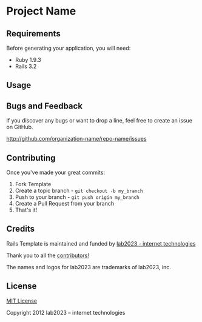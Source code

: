 # Project Name

## Requirements

Before generating your application, you will need:

* Ruby 1.9.3
* Rails 3.2

## Usage

## Bugs and  Feedback

If you discover any bugs or want to drop a line, feel free to create an issue on GitHub.

http://github.com/organization-name/repo-name/issues

## Contributing

Once you've made your great commits:

1. Fork Template
2. Create a topic branch - `git checkout -b my_branch`
3. Push to your branch - `git push origin my_branch`
4. Create a Pull Request from your branch
5. That's it!

## Credits

Rails Template is maintained and funded by [lab2023 - internet technologies](http://lab2023.com/)

Thank you to all the [contributors!](https://github.com/lab2023/rails-template/graphs/contributors)

The names and logos for lab2023 are trademarks of lab2023, inc.

## License

[MIT License](http://www.opensource.org/licenses/mit-license)

Copyright 2012 lab2023 – internet technologies